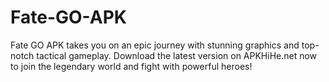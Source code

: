 # Fate-GO-APK
Fate GO APK takes you on an epic journey with stunning graphics and top-notch tactical gameplay. Download the latest version on APKHiHe.net now to join the legendary world and fight with powerful heroes!
